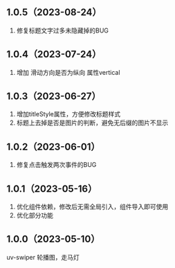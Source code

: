 ## 1.0.5（2023-08-24）
1. 修复标题文字过多未隐藏掉的BUG
## 1.0.4（2023-07-24）
1. 增加 滑动方向是否为纵向  属性vertical
## 1.0.3（2023-06-27）
1. 增加titleStyle属性，方便修改标题样式
2. 标题上去掉是否是图片的判断，避免无后缀的图片不显示
## 1.0.2（2023-06-01）
1. 修复点击触发两次事件的BUG 
## 1.0.1（2023-05-16）
1. 优化组件依赖，修改后无需全局引入，组件导入即可使用
2. 优化部分功能
## 1.0.0（2023-05-10）
uv-swiper 轮播图，走马灯
